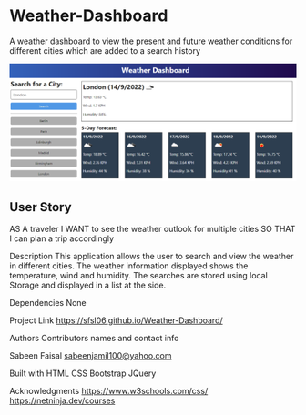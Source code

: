 # Weather-Dashboard
A weather dashboard to view the present and future weather conditions for different cities which are added to a search history 

![Project Screenshot](assets/10-server-side-apis-challenge-demo.png)

## User Story

AS A traveler
I WANT to see the weather outlook for multiple cities
SO THAT I can plan a trip accordingly

Description
This application allows the user to search and view the weather in different cities. The weather information displayed shows the temperature, wind and humidity. The searches are stored using local Storage and displayed in a list at the side.

Dependencies
None

Project Link
https://sfsl06.github.io/Weather-Dashboard/

Authors
Contributors names and contact info

Sabeen Faisal sabeenjamil100@yahoo.com

Built with
HTML CSS Bootstrap JQuery

Acknowledgments
https://www.w3schools.com/css/ https://netninja.dev/courses